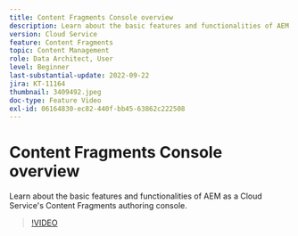```yaml
---
title: Content Fragments Console overview
description: Learn about the basic features and functionalities of AEM as a Cloud Service's Content Fragments authoring console.
version: Cloud Service
feature: Content Fragments
topic: Content Management
role: Data Architect, User
level: Beginner
last-substantial-update: 2022-09-22
jira: KT-11164
thumbnail: 3409492.jpeg
doc-type: Feature Video
exl-id: 06164830-ec82-440f-bb45-63862c222508
---
```

# Content Fragments Console overview

Learn about the basic features and functionalities of AEM as a Cloud Service's Content Fragments authoring console.

>[!VIDEO](https://video.tv.adobe.com/v/3409492?quality=12&learn=on)
